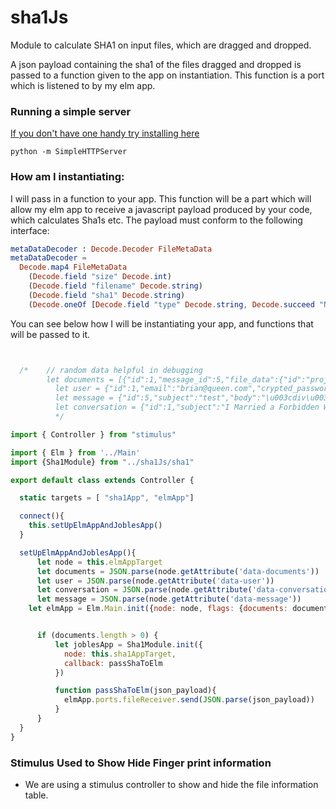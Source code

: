 # sha1Js
Module to calculate SHA1 on input files, which are dragged and dropped.

A json payload containing the sha1 of the files dragged and dropped is passed to a function given to the app on instantiation. This function is a port which is listened to by my elm app.

### Running a simple server

[If you don't have one handy try installing here](https://developer.mozilla.org/en-US/docs/Learn/Common_questions/set_up_a_local_testing_server)

```terminal
python -m SimpleHTTPServer
```

### How am I instantiating:

I will pass in a function to your app. This function will be a part which will allow my elm app to receive a javascript payload produced by your code, which calculates Sha1s etc. The payload must conform to the following interface:


```elm
metaDataDecoder : Decode.Decoder FileMetaData
metaDataDecoder =
  Decode.map4 FileMetaData
    (Decode.field "size" Decode.int)
    (Decode.field "filename" Decode.string)
    (Decode.field "sha1" Decode.string)
    (Decode.oneOf [Decode.field "type" Decode.string, Decode.succeed "NA"])
```

You can see below how I will be instantiating your app, and functions that will be passed to it.

```js


  /*    // random data helpful in debugging
      	let documents = [{"id":1,"message_id":5,"file_data":{"id":"projects/1/document/1/file/df84d002ed79eb01fdb01c1a66aec101.png","storage":"store","metadata":{"sha1":"4c931a551a9825df6fd5772383d9df66ba685e3c","size":21636,"filename":"Dass_results_final.png","mime_type":"image/png"}},"created_at":"2020-07-29T06:01:09.387Z","updated_at":"2020-07-29T06:01:09.585Z","file_sha1":"4c931a551a9825df6fd5772383d9df66ba685e3c","token":"VcBWxvHGWLZApomB3sPWfRri","file_size":21636,"project_id":"1"}]
          let user = {"id":1,"email":"brian@queen.com","crypted_password":"$2a$10$cfmLz2Pv8Aa3nn9tjAC7auMobR48q75X1hgG0zjZ94WhWUl5K.rHm","salt":"hq3Hsc8P5L4j27szRakz","created_at":"2020-07-28T09:01:06.058Z","updated_at":"2020-07-28T09:01:06.058Z","first_name":"Brian","last_name":"May","organisation_id":1,"remember_me_token":null,"remember_me_token_expires_at":null,"reset_password_token":null,"reset_password_token_expires_at":null,"reset_password_email_sent_at":null,"access_count_to_reset_password_page":0,"invitations_count":20000,"site_admin":true,"activation_state":"pending","activation_token":"dX9CPcDnnf6fri3hxByr","activation_token_expires_at":null,"organisation_admin":true}        
          let message = {"id":5,"subject":"test","body":"\u003cdiv\u003etest\u003c/div\u003e","user_id":1,"conversation_id":1,"created_at":"2020-07-29T06:01:09.356Z","updated_at":"2020-07-29T06:01:09.356Z","index_no":5}
          let conversation = {"id":1,"subject":"I Married a Forbidden Wolves - 1","created_at":"2020-07-28T09:01:28.616Z","updated_at":"2020-07-29T08:00:03.628Z","project_id":1,"is_open":true,"correspondence_type":"rfi","token":"Zq8kTeuDxiG4N3oWyjGiJQuF","pdf_data":{"id":"conversation/1/pdf/e32ba146a5e664443d5cdb14e46903d7.pdf","storage":"store","metadata":{"size":8262,"filename":"Conversation: I Married a Forbidden Wolves - 1 as at July 29 2020 6:00 PM +1000.pdf","mime_type":"application/pdf"}},"index_no":1}       
          */

import { Controller } from "stimulus"

import { Elm } from '../Main'
import {Sha1Module} from "../sha1Js/sha1"

export default class extends Controller {

  static targets = [ "sha1App", "elmApp"]

  connect(){
    this.setUpElmAppAndJoblesApp()    
  }

  setUpElmAppAndJoblesApp(){
      let node = this.elmAppTarget
      let documents = JSON.parse(node.getAttribute('data-documents'))
      let user = JSON.parse(node.getAttribute('data-user'))
      let conversation = JSON.parse(node.getAttribute('data-conversation'))
      let message = JSON.parse(node.getAttribute('data-message'))
    let elmApp = Elm.Main.init({node: node, flags: {documents: documents, user: user, project_id: conversation.project_id, message: message}  })    


      if (documents.length > 0) {
          let joblesApp = Sha1Module.init({
            node: this.sha1AppTarget,
            callback: passShaToElm
          })

          function passShaToElm(json_payload){ 
            elmApp.ports.fileReceiver.send(JSON.parse(json_payload))
          }
      }
  }
}
```

### Stimulus Used to Show Hide Finger print information

* We are using a stimulus controller to show and hide the file information table.